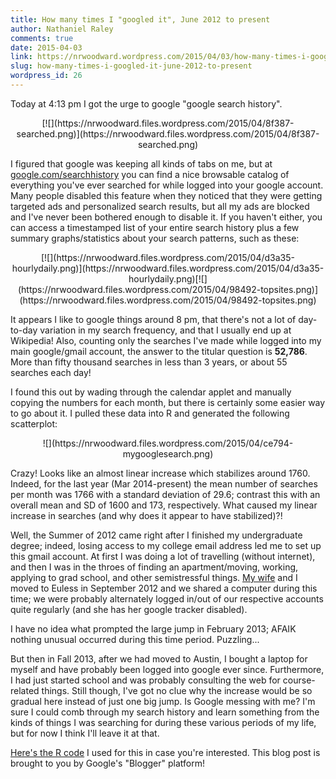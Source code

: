 ```yaml
---
title: How many times I "googled it", June 2012 to present
author: Nathaniel Raley
comments: true
date: 2015-04-03
link: https://nrwoodward.wordpress.com/2015/04/03/how-many-times-i-googled-it-june-2012-to-present/
slug: how-many-times-i-googled-it-june-2012-to-present
wordpress_id: 26
---
```


Today at 4:13 pm I got the urge to google "google search history".  
  

<center>
[![](https://nrwoodward.files.wordpress.com/2015/04/8f387-searched.png)](https://nrwoodward.files.wordpress.com/2015/04/8f387-searched.png)
</center>
  
  
  
  
  
  
I figured that google was keeping all kinds of tabs on me, but at [google.com/searchhistory](http://www.google.com/searchhistory) you can find a nice browsable catalog of everything you've ever searched for while logged into your google account. Many people disabled this feature when they noticed that they were getting targeted ads and personalized search results, but all my ads are blocked and I've never been bothered enough to disable it. If you haven't either, you can access a timestamped list of your entire search history plus a few summary graphs/statistics about your search patterns, such as these:  
  
  

<center>
[![](https://nrwoodward.files.wordpress.com/2015/04/d3a35-hourlydaily.png)](https://nrwoodward.files.wordpress.com/2015/04/d3a35-hourlydaily.png)[![](https://nrwoodward.files.wordpress.com/2015/04/98492-topsites.png)](https://nrwoodward.files.wordpress.com/2015/04/98492-topsites.png)
</center>
  
It appears I like to google things around 8 pm, that there's not a lot of day-to-day variation in my search frequency, and that I usually end up at Wikipedia! Also, counting only the searches I've made while logged into my main google/gmail account, the answer to the titular question is **52,786**. More than fifty thousand searches in less than 3 years, or about 55 searches each day!  
  
I found this out by wading through the calendar applet and manually copying the numbers for each month, but there is certainly some easier way to go about it. I pulled these data into R and generated the following scatterplot:  
  
<center>
![](https://nrwoodward.files.wordpress.com/2015/04/ce794-mygooglesearch.png)
</center>

Crazy! Looks like an almost linear increase which stabilizes around 1760. Indeed, for the last year (Mar 2014-present) the mean number of searches per month was 1766 with a standard deviation of 29.6; contrast this with an overall mean and SD of 1600 and 173, respectively. What caused my linear increase in searches (and why does it appear to have stabilized)?!   
  
Well, the Summer of 2012 came right after I finished my undergraduate degree; indeed, losing access to my college email address led me to set up this gmail account. At first I was doing a lot of travelling (without internet), and then I was in the throes of finding an apartment/moving, working, applying to grad school, and other semistressful things. [My wife](http://www.lindsaywoodward.com/) and I moved to Euless in September 2012 and we shared a computer during this time; we were probably alternately logged in/out of our respective accounts quite regularly (and she has her google tracker disabled).  
  
I have no idea what prompted the large jump in February 2013; AFAIK nothing unusual occurred during this time period. Puzzling...  
  
But then in Fall 2013, after we had moved to Austin, I bought a laptop for myself and have probably been logged into google ever since. Furthermore, I had just started school and was probably consulting the web for course-related things. Still though, I've got no clue why the increase would be so gradual here instead of just one big jump. Is Google messing with me? I'm sure I could comb through my search history and learn something from the kinds of things I was searching for during these various periods of my life, but for now I think I'll leave it at that.   
  
[Here's the R code](https://bitbucket.org/snippets/nraley/L6qa) I used for this in case you're interested. This blog post is brought to you by Google's "Blogger" platform!  
  

